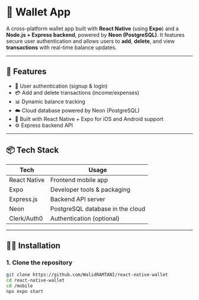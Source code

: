 # 💸 Wallet App

A cross-platform wallet app built with **React Native** (using **Expo**) and a **Node.js + Express backend**, powered by **Neon (PostgreSQL)**. It features secure user authentication and allows users to **add**, **delete**, and view **transactions** with real-time balance updates.

---

## 🚀 Features

- 🔐 User authentication (signup & login)
- 💳 Add and delete transactions (income/expenses)
- 📊 Dynamic balance tracking
- ☁️ Cloud database powered by Neon (PostgreSQL)
- 📱 Built with React Native + Expo for iOS and Android support
- ⚙️ Express backend API

---

## 📦 Tech Stack

| Tech         | Usage                         |
|--------------|-------------------------------|
| React Native | Frontend mobile app           |
| Expo         | Developer tools & packaging   |
| Express.js   | Backend API server            |
| Neon         | PostgreSQL database in the cloud |
| Clerk/Auth0  | Authentication (optional)     |

---

## 🧑‍💻 Installation

### 1. Clone the repository

```bash
git clone https://github.com/WalidRAMTANI/react-native-wallet
cd react-native-wallet
cd /mobile
npx expo start
